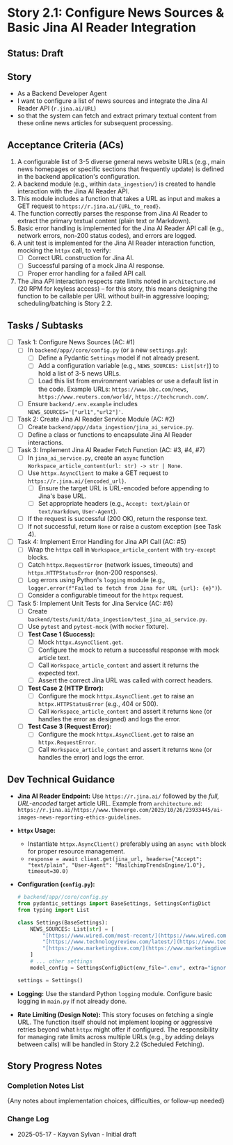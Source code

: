 # Story 2.1: Configure News Sources & Basic Jina AI Reader Integration

## Status: Draft

## Story

- As a Backend Developer Agent
- I want to configure a list of news sources and integrate the Jina AI Reader API (`r.jina.ai/URL`)
- so that the system can fetch and extract primary textual content from these online news articles for subsequent processing.

## Acceptance Criteria (ACs)

1. A configurable list of 3-5 diverse general news website URLs (e.g., main news homepages or specific sections that frequently update) is defined in the backend application's configuration.
2. A backend module (e.g., within `data_ingestion/`) is created to handle interaction with the Jina AI Reader API.
3. This module includes a function that takes a URL as input and makes a GET request to `https://r.jina.ai/{URL_to_read}`.
4. The function correctly parses the response from Jina AI Reader to extract the primary textual content (plain text or Markdown).
5. Basic error handling is implemented for the Jina AI Reader API call (e.g., network errors, non-200 status codes), and errors are logged.
6. A unit test is implemented for the Jina AI Reader interaction function, mocking the `httpx` call, to verify:
    - [ ] Correct URL construction for Jina AI.
    - [ ] Successful parsing of a mock Jina AI response.
    - [ ] Proper error handling for a failed API call.
7. The Jina API interaction respects rate limits noted in `architecture.md` (20 RPM for keyless access) – for this story, this means designing the function to be callable per URL without built-in aggressive looping; scheduling/batching is Story 2.2.

## Tasks / Subtasks

- [ ] Task 1: Configure News Sources (AC: #1)
  - [ ] In `backend/app//core/config.py` (or a new `settings.py`):
    - [ ] Define a Pydantic `Settings` model if not already present.
    - [ ] Add a configuration variable (e.g., `NEWS_SOURCES: List[str]`) to hold a list of 3-5 news URLs.
    - [ ] Load this list from environment variables or use a default list in the code. Example URLs: `https://www.bbc.com/news`, `https://www.reuters.com/world/`, `https://techcrunch.com/`.
  - [ ] Ensure `backend/.env.example` includes `NEWS_SOURCES='["url1","url2"]'`.
- [ ] Task 2: Create Jina AI Reader Service Module (AC: #2)
  - [ ] Create `backend/app//data_ingestion/jina_ai_service.py`.
  - [ ] Define a class or functions to encapsulate Jina AI Reader interactions.
- [ ] Task 3: Implement Jina AI Reader Fetch Function (AC: #3, #4, #7)
  - [ ] In `jina_ai_service.py`, create an `async` function `Workspace_article_content(url: str) -> str | None`.
  - [ ] Use `httpx.AsyncClient` to make a GET request to `https://r.jina.ai/{encoded_url}`.
    - [ ] Ensure the target URL is URL-encoded before appending to Jina's base URL.
    - [ ] Set appropriate headers (e.g., `Accept: text/plain` or `text/markdown`, `User-Agent`).
  - [ ] If the request is successful (200 OK), return the response text.
  - [ ] If not successful, return `None` or raise a custom exception (see Task 4).
- [ ] Task 4: Implement Error Handling for Jina API Call (AC: #5)
  - [ ] Wrap the `httpx` call in `Workspace_article_content` with `try-except` blocks.
  - [ ] Catch `httpx.RequestError` (network issues, timeouts) and `httpx.HTTPStatusError` (non-200 responses).
  - [ ] Log errors using Python's `logging` module (e.g., `logger.error(f"Failed to fetch from Jina for URL {url}: {e}")`).
  - [ ] Consider a configurable timeout for the `httpx` request.
- [ ] Task 5: Implement Unit Tests for Jina Service (AC: #6)
  - [ ] Create `backend/tests/unit/data_ingestion/test_jina_ai_service.py`.
  - [ ] Use `pytest` and `pytest-mock` (with `mocker` fixture).
  - [ ] **Test Case 1 (Success):**
    - [ ] Mock `httpx.AsyncClient.get`.
    - [ ] Configure the mock to return a successful response with mock article text.
    - [ ] Call `Workspace_article_content` and assert it returns the expected text.
    - [ ] Assert the correct Jina URL was called with correct headers.
  - [ ] **Test Case 2 (HTTP Error):**
    - [ ] Configure the mock `httpx.AsyncClient.get` to raise an `httpx.HTTPStatusError` (e.g., 404 or 500).
    - [ ] Call `Workspace_article_content` and assert it returns `None` (or handles the error as designed) and logs the error.
  - [ ] **Test Case 3 (Request Error):**
    - [ ] Configure the mock `httpx.AsyncClient.get` to raise an `httpx.RequestError`.
    - [ ] Call `Workspace_article_content` and assert it returns `None` (or handles the error) and logs the error.

## Dev Technical Guidance

- **Jina AI Reader Endpoint:** Use `https://r.jina.ai/` followed by the *full, URL-encoded* target article URL. Example from `architecture.md`: `https://r.jina.ai/https://www.theverge.com/2023/10/26/23933445/ai-images-news-reporting-ethics-guidelines`.
- **`httpx` Usage:**
  - Instantiate `httpx.AsyncClient()` preferably using an `async with` block for proper resource management.
  - `response = await client.get(jina_url, headers={"Accept": "text/plain", "User-Agent": "MailchimpTrendsEngine/1.0"}, timeout=30.0)`
- **Configuration (`config.py`):**

    ```python
    # backend/app//core/config.py
    from pydantic_settings import BaseSettings, SettingsConfigDict
    from typing import List

    class Settings(BaseSettings):
        NEWS_SOURCES: List[str] = [
            "[https://www.wired.com/most-recent/](https://www.wired.com/most-recent/)", # Example, choose diverse, frequently updated sources
            "[https://www.technologyreview.com/latest/](https://www.technologyreview.com/latest/)",
            "[https://www.marketingdive.com/](https://www.marketingdive.com/)"
        ]
        # ... other settings
        model_config = SettingsConfigDict(env_file=".env", extra="ignore")

    settings = Settings()
    ```

- **Logging:** Use the standard Python `logging` module. Configure basic logging in `main.py` if not already done.

- **Rate Limiting (Design Note):** This story focuses on fetching a single URL. The function itself should not implement looping or aggressive retries beyond what `httpx` might offer if configured. The responsibility for managing rate limits across multiple URLs (e.g., by adding delays between calls) will be handled in Story 2.2 (Scheduled Fetching).

## Story Progress Notes

### Completion Notes List

{Any notes about implementation choices, difficulties, or follow-up needed}

### Change Log

- 2025-05-17 - Kayvan Sylvan - Initial draft
